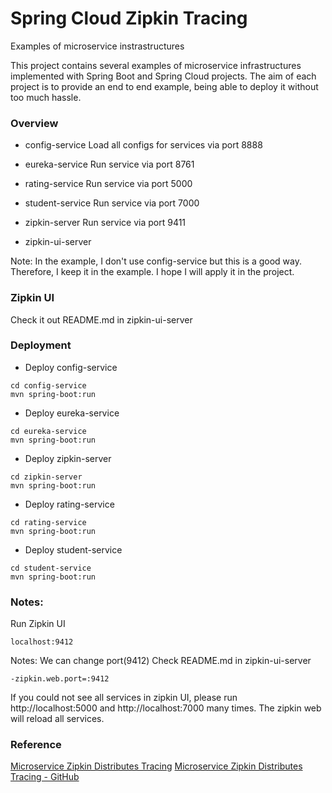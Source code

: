 # Spring Cloud Zipkin Tracing
Examples of microservice instrastructures

This project contains several examples of microservice infrastructures implemented with Spring Boot and Spring Cloud projects. The aim of each project is to provide an end to end example, being able to deploy it without too much hassle.

### Overview
+ config-service
    Load all configs for services via port 8888

+ eureka-service
    Run service via port 8761

+ rating-service
    Run service via port 5000

+ student-service
    Run service via port 7000

+ zipkin-server
    Run service via port 9411

+ zipkin-ui-server

Note: In the example, I don't use config-service but this is a good way.
Therefore, I keep it in the example. I hope I will apply it in the project.

### Zipkin UI
Check it out README.md in zipkin-ui-server

### Deployment
+ Deploy config-service
```
cd config-service
mvn spring-boot:run
```

+ Deploy eureka-service
```
cd eureka-service
mvn spring-boot:run
```

+ Deploy zipkin-server
```
cd zipkin-server
mvn spring-boot:run
```

+ Deploy rating-service
```
cd rating-service
mvn spring-boot:run
```

+ Deploy student-service
```
cd student-service
mvn spring-boot:run
```

### Notes:
Run Zipkin UI
```
localhost:9412
```

Notes: We can change port(9412)
Check README.md in zipkin-ui-server
```
-zipkin.web.port=:9412
```

If you could not see all services in zipkin UI, please run http://localhost:5000 and http://localhost:7000 many times.
The zipkin web will reload all services.

### Reference
[Microservice Zipkin Distributes Tracing](http://www.josedab.com/2016/03/09/microservices-zipkin-distributed-tracing/)
[Microservice Zipkin Distributes Tracing - GitHub](https://github.com/josedab/spring-cloud-examples/tree/master/zipkin-distributed-tracing)
